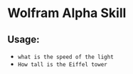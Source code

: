 # Wolfram Alpha Skill

## Usage:
* `what is the speed of the light`
* `How tall is the Eiffel tower`
